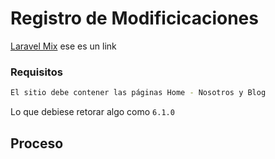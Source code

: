 # Registro de Modificicaciones
[Laravel Mix](https://github.com/JeffreyWay/laravel-mix) ese es un link

### Requisitos
```bash
El sitio debe contener las páginas Home - Nosotros y Blog
```
Lo que debiese retorar algo como `6.1.0`

## Proceso
